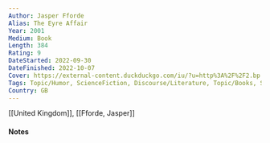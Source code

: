 ```yaml
---
Author: Jasper Fforde
Alias: The Eyre Affair
Year: 2001
Medium: Book
Length: 384 
Rating: 9
DateStarted: 2022-09-30
DateFinished: 2022-10-07
Cover: https://external-content.duckduckgo.com/iu/?u=http%3A%2F%2F2.bp.blogspot.com%2F-or8nxcyTZ8U%2FTzs4s505YhI%2FAAAAAAAAHbo%2Fr2Ruo3VSDOQ%2Fs1600%2Fthe_eyre_affair.jpg&f=1&nofb=1&ipt=71453ca7074a05d4db9fadd77a131ca7c50c1e369fc224878a1a762070e5fdc7&ipo=images
Tags: Topic/Humor, ScienceFiction, Discourse/Literature, Topic/Books, Series/ThursdayNext    
Country: GB
---
```

[[United Kingdom]], [[Fforde, Jasper]]
#### Notes
